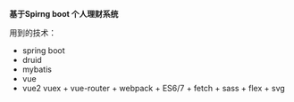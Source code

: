**基于Spirng boot 个人理财系统**

用到的技术：
<ul>
<li>spring boot</li>
<li>druid</li>
<li>mybatis</li>
<li>vue</li>
<li>vue2 vuex + vue-router + webpack + ES6/7 + fetch + sass + flex + svg</li>
</ul>